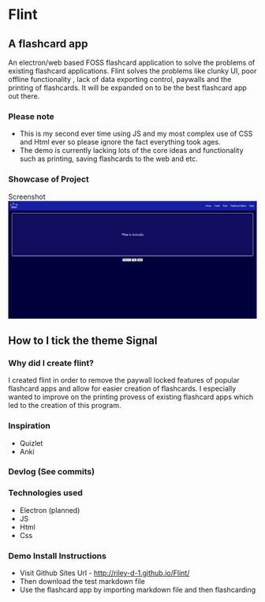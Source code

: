 # Flint
## A flashcard app
An electron/web based FOSS flashcard application to solve the problems of existing flashcard applications. Flint solves the problems like clunky UI, poor offline functionality , lack of data exporting control, paywalls and the printing of flashcards. It will be expanded on to be the best flashcard app out there.

### Please note
- This is my second ever time using JS and my most complex use of CSS and Html ever so please ignore the fact everything took ages.
- The demo is currently  lacking lots of the core ideas and functionality such as printing, saving flashcards
to the web and etc.
### Showcase of Project
Screenshot
![alt text](Flint_Screenshot.png)

## How to I tick the theme Signal


### Why did I create flint?
I created flint in order to remove the paywall locked features of popular flashcard apps and allow for easier creation of flashcards. I especially wanted to improve on the printing provess of existing flashcard apps which led to the creation of this program.
### Inspiration
- Quizlet
- Anki

### Devlog (See commits)
### Technologies used
- Electron (planned)
- JS
- Html
- Css
### Demo Install Instructions
- Visit Github Sites Url - http://riley-d-1.github.io/Flint/
- Then download the test markdown file
- Use the flashcard app by importing markdown file and then flashcarding
